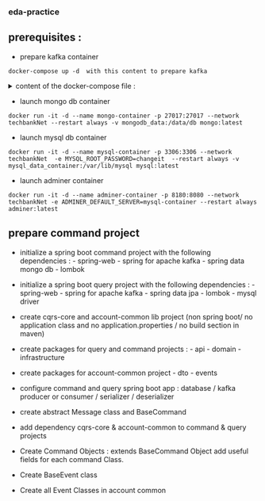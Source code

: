 ### eda-practice

## prerequisites :
- prepare kafka container 
```shell
docker-compose up -d  with this content to prepare kafka 
```
<details>
  
  <summary> content of the docker-compose file : </summary>
  
```shell
version: "3.4"

services:
  zookeeper:
    image: bitnami/zookeeper
    restart: always
    ports:
      - "2181:2181"
    volumes:
      - "zookeeper_data:/bitnami"
    environment:
      - ALLOW_ANONYMOUS_LOGIN=yes
  kafka:
    image: bitnami/kafka
    ports:
      - "9092:9092"
    restart: always
    volumes:
      - "kafka_data:/bitnami"
    environment:
      - KAFKA_ZOOKEEPER_CONNECT=zookeeper:2181
      - ALLOW_PLAINTEXT_LISTENER=yes
      - KAFKA_LISTENERS=PLAINTEXT://:9092
      - KAFKA_ADVERTISED_LISTENERS=PLAINTEXT://localhost:9092
    depends_on:
      - zookeeper

volumes:
  zookeeper_data:
    driver: local
  kafka_data:
    driver: local
   
networks:
  default:
    external:
      name: techbankNet
```

  </details>
  
 
- launch mongo db container

```shell
docker run -it -d --name mongo-container -p 27017:27017 --network techbankNet --restart always -v mongodb_data:/data/db mongo:latest
```
- launch mysql db container
```shell
docker run -it -d --name mysql-container -p 3306:3306 --network techbankNet  -e MYSQL_ROOT_PASSWORD=changeit  --restart always -v mysql_data_container:/var/lib/mysql mysql:latest
```

- launch adminer container
```shell
docker run -it -d --name adminer-container -p 8180:8080 --network techbankNet -e ADMINER_DEFAULT_SERVER=mysql-container --restart always adminer:latest
```
## prepare command project
- initialize a spring boot command project with the following dependencies :
      - spring-web
      - spring for apache kafka
      - spring data mongo db
      - lombok

- initialize a spring boot query project with the following dependencies :
      - spring-web
      - spring for apache kafka
      - spring data jpa
      - lombok
      - mysql driver
 
- create cqrs-core and account-common lib project (non spring boot/ no application class and no application.properties / no build section in maven)
- create packages for query and command projects :
        - api
        - domain
        - infrastructure 
- create packages for account-common project 
        - dto
        - events

- configure command and query spring boot app : database / kafka producer or consumer / serializer / deserializer 
- create abstract  Message class and BaseCommand 
- add dependency cqrs-core & account-common to command & query projects
- Create Command Objects : extends BaseCommand Object add useful fields for each command Class.
- Create BaseEvent class
- Create all Event Classes in account common


